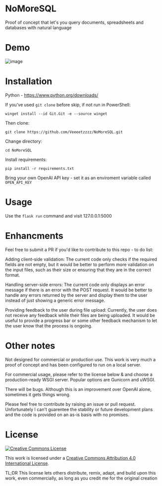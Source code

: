 # NoMoreSQL
Proof of concept that let's you query documents, spreadsheets and databases with natural language
# Demo
![image](https://user-images.githubusercontent.com/40268197/231802036-e7aca4a1-5213-4a1c-869b-f993351df18d.png)
# Installation


Python - https://www.python.org/downloads/

If you've used `git clone` before skip, if not run in PowerShell:

`winget install --id Git.Git -e --source winget`

Then clone:

`git clone https://github.com/Veeeetzzzz/NoMoreSQL.git`

Change directory:

`cd NoMoreSQL`

Install requirements: 

`pip install -r requirements.txt`

Bring your own OpenAI API key - set it as an enviroment variable called `OPEN_API_KEY`

# Usage

Use the `flask run` command and visit 127.0.0.1:5000

# Enhancments

Feel free to submit a PR if you'd like to contribute to this repo - to do list:

Adding client-side validation: The current code only checks if the required fields are not empty, but it would be better to perform more validation on the input files, such as their size or ensuring that they are in the correct format.

Handling server-side errors: The current code only displays an error message if there is an error with the POST request. It would be better to handle any errors returned by the server and display them to the user instead of just showing a generic error message.

Providing feedback to the user during file upload: Currently, the user does not receive any feedback while their files are being uploaded. It would be useful to provide a progress bar or some other feedback mechanism to let the user know that the process is ongoing.

# Other notes

Not designed for commercial or production use. This work is very much a proof of concept and has been configured to run on a local server. 

For commercial usage, please refer to the license below & and choose a production-ready WSGI server. Popular options are Gunicorn and uWSGI.

There will be bugs. Although this is an improvement over OpenAI alone, sometimes it gets things wrong. 

Please feel free to contribute by raising an issue or pull request. Unfortunately I can't guarentee the stability or future development plans and the code is provided on an as-is basis with no promises.

# License

[![Creative Commons License](https://i.creativecommons.org/l/by/4.0/88x31.png)](http://creativecommons.org/licenses/by/4.0/)

This work is licensed under a [Creative Commons Attribution 4.0 International License](http://creativecommons.org/licenses/by/4.0/).

TL;DR This license lets others distribute, remix, adapt, and build upon this work, even commercially, as long as you credit me for the original creation
